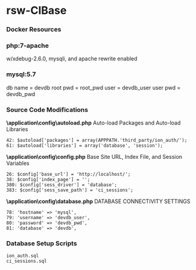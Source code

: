 # rsw-CIBase

### Docker Resources

### php:7-apache 
w/xdebug-2.6.0, mysqli, and apache rewrite enabled
### mysql:5.7
db name = devdb
root pwd = root_pwd
user = devdb_user
user pwd = devdb_pwd

### Source Code Modifications

**\application\config\autoload.php**
Auto-load Packages and Auto-load Libraries
```
42: $autoload['packages'] = array(APPPATH.'third_party/ion_auth/');
61: $autoload['libraries'] = array('database', 'session');
```

**\application\config\config.php**
Base Site URL, Index File, and Session Variables
```
26: $config['base_url'] = 'http://localhost/';
38: $config['index_page'] = '';
380: $config['sess_driver'] = 'database';
383: $config['sess_save_path'] = 'ci_sessions';
```

**\application\config\database.php**
DATABASE CONNECTIVITY SETTINGS
```
78: 'hostname' => 'mysql',
79: 'username' => 'devdb_user',
80: 'password' => 'devdb_pwd',
81: 'database' => 'devdb',
```

### Database Setup Scripts
```
ion_auth.sql
ci_sessions.sql
```
